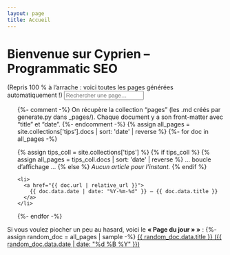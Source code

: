 ```yaml
---
layout: page
title: Accueil
---
```


# Bienvenue sur Cyprien – Programmatic SEO  

(Repris 100 % à l’arrache : voici toutes les pages générées automatiquement !)
<input type="text" id="search-input" placeholder="Rechercher une page…">
<ul id="results-container"></ul>

<script>
  const data = [
    {%- for doc in site.collections['tips'].docs -%}
    {
      "title": {{ doc.data.title | jsonify }},
      "url": {{ doc.url | jsonify }},
      "excerpt": {{ doc.content | strip_html | strip_newlines | truncate: 100 | jsonify }}
    }{%- unless forloop.last -%},{% endunless -%}
    {%- endfor -%}
  ];

  document.addEventListener("DOMContentLoaded", () => {
    const input = document.getElementById("search-input");
    const results = document.getElementById("results-container");

    input.addEventListener("input", () => {
      const q = input.value.toLowerCase();
      results.innerHTML = "";

      if (q.length < 2) return;
      data
        .filter(item =>
          item.title.toLowerCase().includes(q) ||
          item.excerpt.toLowerCase().includes(q)
        )
        .forEach(item => {
          const li = document.createElement("li");
          li.innerHTML = `<a href="${item.url}">${item.title}</a>`;
          results.appendChild(li);
        });
    });
  });
</script>
<style>
  #results-container { list-style: none; padding: 0; margin-top: 10px; }
  #results-container li { margin-bottom: 8px; }
</style>

<ul>
  {%- comment -%}
    On récupère la collection “pages” (les .md créés par generate.py dans _pages/).
    Chaque document y a son front-matter avec “title” et “date”.
  {%- endcomment -%}
  {% assign all_pages = site.collections['tips'].docs | sort: 'date' | reverse %}
  {%- for doc in all_pages -%}

{% assign tips_coll = site.collections['tips'] %}
{% if tips_coll %}
  {% assign all_pages = tips_coll.docs | sort: 'date' | reverse %}
  … boucle d’affichage …
{% else %}
  _Aucun article pour l’instant._
{% endif %}


  


    <li>
      <a href="{{ doc.url | relative_url }}">
        {{ doc.data.date | date: "%Y-%m-%d" }} – {{ doc.data.title }}
      </a>
    </li>
  {%- endfor -%}
  
</ul>

<p>
  Si vous voulez piocher un peu au hasard, voici le <strong>« Page du jour » »</strong> :
  {%- assign random_doc = all_pages | sample -%}
  <a href="{{ random_doc.url | relative_url }}">
    {{ random_doc.data.title }} ({{ random_doc.data.date | date: "%d %B %Y" }})
  </a>
</p>

